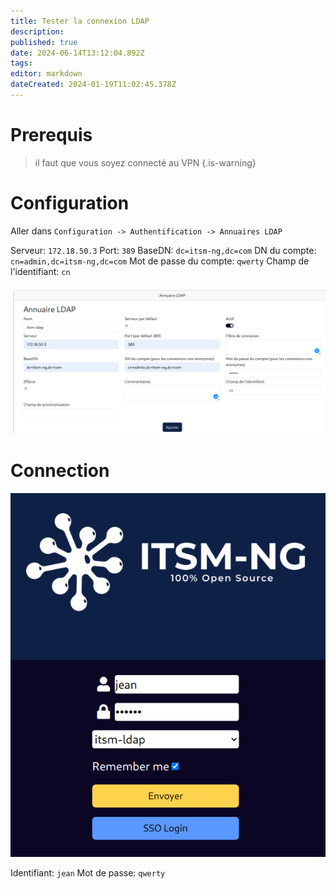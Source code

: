 ```yaml
---
title: Tester la connexion LDAP
description: 
published: true
date: 2024-06-14T13:12:04.892Z
tags: 
editor: markdown
dateCreated: 2024-01-19T11:02:45.378Z
---
```


# Prerequis
> il faut que vous soyez connecté au VPN
{.is-warning}

# Configuration
Aller dans `Configuration -> Authentification -> Annuaires LDAP`

Serveur: `172.18.50.3`
Port: `389`
BaseDN: `dc=itsm-ng,dc=com`
DN du compte: `cn=admin,dc=itsm-ng,dc=com`
Mot de passe du compte: `qwerty`
Champ de l'identifiant: `cn`

![capture_d’écran_du_2024-01-19_11-57-57.png](/documentations-interne/ldap/capture_d’écran_du_2024-01-19_11-57-57.png)

# Connection
![capture_d’écran_du_2024-01-19_12-00-23.png](/documentations-interne/ldap/capture_d’écran_du_2024-01-19_12-00-23.png)

Identifiant: `jean`
Mot de passe: `qwerty`